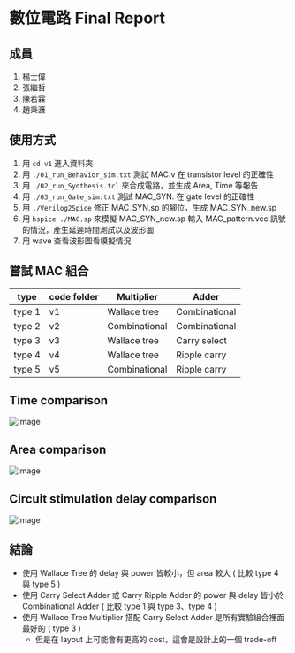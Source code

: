 # 數位電路 Final Report
## 成員
1. 楊士偉
2. 張繼哲
3. 陳若霖
4. 趙秉濂
## 使用方式
1. 用 `cd v1` 進入資料夾
2. 用 `./01_run_Behavior_sim.txt` 測試 MAC.v 在 transistor level 的正確性
3. 用 `./02_run_Synthesis.tcl` 來合成電路，並生成 Area, Time 等報告
4. 用 `./03_run_Gate_sim.txt` 測試 MAC_SYN. 在 gate level 的正確性
5. 用 `./Verilog2Spice` 修正 MAC_SYN.sp 的腳位，生成 MAC_SYN_new.sp
6. 用 `hspice ./MAC.sp` 來模擬 MAC_SYN_new.sp 輸入 MAC_pattern.vec 訊號的情況，產生延遲時間測試以及波形圖
7. 用 wave 查看波形圖看模擬情況
## 嘗試 MAC 組合
|type|code folder|Multiplier|Adder|
|-|-|-|-|
|type 1|v1|Wallace tree|Combinational|
|type 2|v2|Combinational|Combinational|
|type 3|v3|Wallace tree|Carry select|
|type 4|v4|Wallace tree|Ripple carry|
|type 5|v5|Combinational|Ripple carry|
## Time comparison
![image](https://user-images.githubusercontent.com/32629259/193569489-ae2e3afd-4408-4565-b9aa-265391f43019.png)
## Area comparison
![image](https://user-images.githubusercontent.com/32629259/193569661-adc69f62-a014-479e-9527-51e4166a693e.png)
## Circuit stimulation delay comparison 
![image](https://user-images.githubusercontent.com/32629259/193569958-546db30f-e09c-4158-bd8a-d57ad4a9ce72.png)
## 結論
* 使用 Wallace Tree 的 delay 與 power 皆較小，但 area 較大 ( 比較 type 4 與 type 5 )
* 使用 Carry Select Adder 或 Carry Ripple Adder 的 power 與 delay 皆小於 Combinational Adder ( 比較 type 1 與 type 3、type 4 )
* 使用 Wallace Tree Multiplier 搭配 Carry Select Adder 是所有實驗組合裡面最好的 ( type 3 )
  * 但是在 layout 上可能會有更高的 cost，這會是設計上的一個 trade-off
